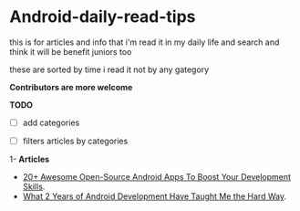 # Android-daily-read-tips
this is for articles and info that i'm read it in my daily life and search and think it will be benefit juniors too

these are sorted by time i read it not by any gategory 

**Contributors are more welcome**

**TODO** 
- [ ] add categories 
- [ ] filters articles by categories 


1- **Articles**
-  [20+ Awesome Open-Source Android Apps To Boost Your Development Skills](https://goo.gl/ZPoHxv). 
-  [What 2 Years of Android Development Have Taught Me the Hard Way](https://goo.gl/3yBpxa). 


